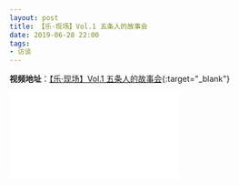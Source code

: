 ```yaml
---
layout: post
title: 【乐·现场】Vol.1 五条人的故事会
date: 2019-06-28 22:00
tags:
- 访谈
---
```

**视频地址**：[【乐·现场】Vol.1 五条人的故事会](https://www.bilibili.com/video/BV1ox411d7n6/){:target="_blank"}

<div class="iframe-container">
<iframe class="responsive-iframe" src="//player.bilibili.com/player.html?aid=57137072&bvid=BV1ox411d7n6&cid=99773973&page=1" frameborder="no" allowfullscreen="true"></iframe>
</div>
